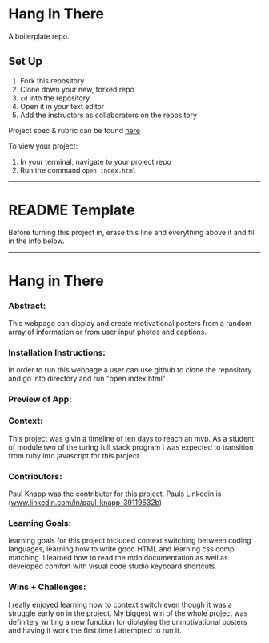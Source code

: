 # Hang In There

A boilerplate repo. 

## Set Up

1. Fork this repository
2. Clone down your new, forked repo
3. `cd` into the repository
4. Open it in your text editor
5. Add the instructors as collaborators on the repository

Project spec & rubric can be found [here](https://curriculum.turing.edu/module2/projects/hang-in-there/index)

To view your project:

1. In your terminal, navigate to your project repo
2. Run the command `open index.html`
  
______________________________________________________  
# README Template  
Before turning this project in, erase this line and everything above it and fill in the info below.  
______________________________________________________  

# Hang in There  

### Abstract:
This webpage can display and create motivational posters from a random array of information or from user input photos and captions.

### Installation Instructions:
In order to run this webpage a user can use github to clone the repository and go into directory and run "open index.html"

### Preview of App:


### Context:
This project was givin a timeline of ten days to reach an mvp. As a student of module two of the turing full stack program I was expected to transition from ruby into javascript for this project.

### Contributors:
Paul Knapp was the contributer for this project. 
Pauls Linkedin is (www.linkedin.com/in/paul-knapp-39119632b)


### Learning Goals:
learning goals for this project included context switching between coding languages, learning how to write good HTML and learning css comp matching. I learned how to read the mdn documentation as well as developed comfort with visual code studio keyboard shortcuts.

### Wins + Challenges:
I really enjoyed learning how to context switch even though it was a struggle early on in the project. My biggest win of the whole project was definitely writing a new function for diplaying the unmotivational posters and having it work the first time I attempted to run it.
